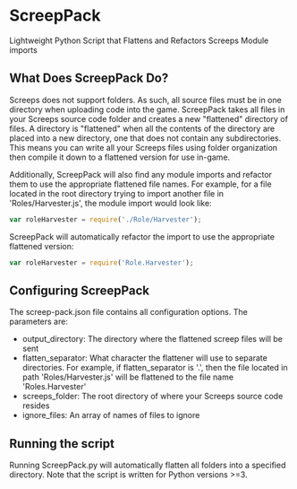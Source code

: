 # ScreepPack
Lightweight Python Script that Flattens and Refactors Screeps Module imports
 
 
## What Does ScreepPack Do?
Screeps does not support folders. As such, all source files must be in one directory when uploading code into the game. 
ScreepPack takes all files in your Screeps source code folder and creates a new "flattened" directory of files. A directory is 
"flattened" when all the contents of the directory are placed into a new directory, one that does not contain any subdirectories. This
means you can write all your Screeps files using folder organization then compile it down to a flattened version for use in-game.

Additionally, ScreepPack will also find any module imports and refactor them to use the appropriate flattened file names.
For example, for a file located in the root directory trying to import another file in 'Roles/Harvester.js', the module import would
look like:
```javascript
var roleHarvester = require('./Role/Harvester');
```
ScreepPack will automatically refactor the import to use the appropriate flattened version:
```javascript
var roleHarvester = require('Role.Harvester');
```

## Configuring ScreepPack
The screep-pack.json file contains all configuration options. The parameters are:
- output_directory: The directory where the flattened screep files will be sent
- flatten_separator: What character the flattener will use to separate directories. For example, if flatten_separator is '.', then
the file located in path 'Roles/Harvester.js' will be flattened to the file name 'Roles.Harvester'
- screeps_folder: The root directory of where your Screeps source code resides
- ignore_files: An array of names of files to ignore

## Running the script
Running ScreepPack.py will automatically flatten all folders into a specified directory. Note that the script is written for Python
versions >=3.
